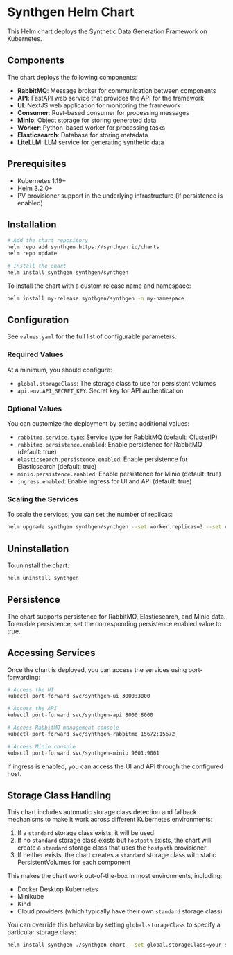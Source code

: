# Synthgen Helm Chart

This Helm chart deploys the Synthetic Data Generation Framework on Kubernetes.

## Components

The chart deploys the following components:

- **RabbitMQ**: Message broker for communication between components
- **API**: FastAPI web service that provides the API for the framework
- **UI**: NextJS web application for monitoring the framework
- **Consumer**: Rust-based consumer for processing messages
- **Minio**: Object storage for storing generated data
- **Worker**: Python-based worker for processing tasks
- **Elasticsearch**: Database for storing metadata
- **LiteLLM**: LLM service for generating synthetic data

## Prerequisites

- Kubernetes 1.19+
- Helm 3.2.0+
- PV provisioner support in the underlying infrastructure (if persistence is enabled)

## Installation

```bash
# Add the chart repository
helm repo add synthgen https://synthgen.io/charts
helm repo update

# Install the chart
helm install synthgen synthgen/synthgen
```

To install the chart with a custom release name and namespace:

```bash
helm install my-release synthgen/synthgen -n my-namespace
```

## Configuration

See `values.yaml` for the full list of configurable parameters.

### Required Values

At a minimum, you should configure:

- `global.storageClass`: The storage class to use for persistent volumes
- `api.env.API_SECRET_KEY`: Secret key for API authentication

### Optional Values

You can customize the deployment by setting additional values:

- `rabbitmq.service.type`: Service type for RabbitMQ (default: ClusterIP)
- `rabbitmq.persistence.enabled`: Enable persistence for RabbitMQ (default: true)
- `elasticsearch.persistence.enabled`: Enable persistence for Elasticsearch (default: true)
- `minio.persistence.enabled`: Enable persistence for Minio (default: true)
- `ingress.enabled`: Enable ingress for UI and API (default: true)

### Scaling the Services

To scale the services, you can set the number of replicas:

```bash
helm upgrade synthgen synthgen/synthgen --set worker.replicas=3 --set consumer.replicas=2
```

## Uninstallation

To uninstall the chart:

```bash
helm uninstall synthgen
```

## Persistence

The chart supports persistence for RabbitMQ, Elasticsearch, and Minio data. 
To enable persistence, set the corresponding persistence.enabled value to true.

## Accessing Services

Once the chart is deployed, you can access the services using port-forwarding:

```bash
# Access the UI
kubectl port-forward svc/synthgen-ui 3000:3000

# Access the API
kubectl port-forward svc/synthgen-api 8000:8000

# Access RabbitMQ management console
kubectl port-forward svc/synthgen-rabbitmq 15672:15672

# Access Minio console
kubectl port-forward svc/synthgen-minio 9001:9001
```

If ingress is enabled, you can access the UI and API through the configured host. 

## Storage Class Handling

This chart includes automatic storage class detection and fallback mechanisms to make it work across different Kubernetes environments:

1. If a `standard` storage class exists, it will be used
2. If no `standard` storage class exists but `hostpath` exists, the chart will create a `standard` storage class that uses the `hostpath` provisioner
3. If neither exists, the chart creates a `standard` storage class with static PersistentVolumes for each component

This makes the chart work out-of-the-box in most environments, including:
- Docker Desktop Kubernetes
- Minikube
- Kind
- Cloud providers (which typically have their own `standard` storage class)

You can override this behavior by setting `global.storageClass` to specify a particular storage class:

```bash
helm install synthgen ./synthgen-chart --set global.storageClass=your-storage-class
``` 